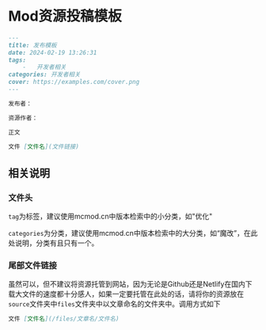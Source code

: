 # Mod资源投稿模板

``` markdown
---
title: 发布模板
date: 2024-02-19 13:26:31
tags:
    -   开发者相关
categories: 开发者相关
cover: https://examples.com/cover.png
---

发布者：

资源作者：

正文

文件 [文件名](文件链接)
```

## 相关说明

### 文件头

`tag`为标签，建议使用mcmod.cn中版本检索中的小分类，如"优化"

`categories`为分类，建议使用mcmod.cn中版本检索中的大分类，如“魔改”，在此处说明，分类有且只有一个。

### 尾部文件链接

虽然可以，但不建议将资源托管到网站，因为无论是Github还是Netlify在国内下载大文件的速度都十分感人，如果一定要托管在此处的话，请将你的资源放在`source`文件夹中`files`文件夹中以文章命名的文件夹中。调用方式如下

``` markdown
文件 [文件名](/files/文章名/文件名)
```
